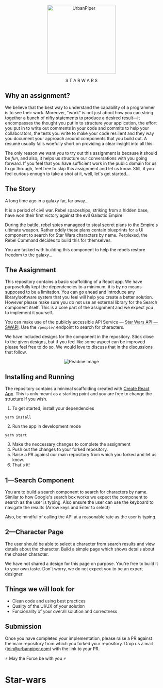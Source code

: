 <p align="center">
  <img src="https://s3-ap-southeast-1.amazonaws.com/asia.urbanpiper.com/static/frontend/images/logo.svg" alt="UrbanPiper" width="226">
</p>

<p align="center">S T A R  W A R S</p>

## Why an assignment?

We believe that the best way to understand the capability of a programmer is to
see their work. Moreover, "work" is not just about how you can string together a
bunch of nifty statements to produce a desired result—it encompasses the thought
you put in to structure your application, the effort you put in to write out
comments in your code and commits to help your collaborators, the tests you
write to make your code resilient and they way you document your approach around
components that you build out. A resumé usually falls woefully short on
providing a clear insight into all this.

The only reason we want you to try out this assignment is because it should be
_fun_, and also, it helps us structure our conversations with you going forward.
If you feel that you have sufficient work in the public domain for us to go
through, feel free to skip this assignment and let us know. Still, if you feel
curious enough to take a shot at it, well, let's get started...

## The Story

A long time ago in a galaxy far, far away...

It is a period of civil war. Rebel spaceships, striking from a hidden base, have
won their first victory against the evil Galactic Empire.

During the battle, rebel spies manageed to steal secret plans to the Empire's
ultimate weapon. Rather oddly these plans contain blueprints for a UI component
to search for Star Wars characters by name. Perplexed, the Rebel Command decides
to build this for themselves.

You are tasked with building this component to help the rebels restore freedom
to the galaxy...

## The Assignment

This repository contains a basic scaffolding of a React app. We have
purposefully kept the dependencies to a minimum, it is by no means supposed to
be a limitation. You can go ahead and introduce any library/software system that
you feel will help you create a better solution. However please make sure you do
not use an external library for the Search component itself. This is a core part
of the assignment and we expect you to implement it yourself.

You can make use of the publicly accessible API Service —
[Star Wars API — SWAPI](https://swapi.dev/). Use the `/people/` endpoint to
search for characters.

We have included designs for the component in the repository. Stick close to the
given designs, but if you feel like some aspect can be improved please feel free
to do so. We would love to discuss that in the discussions that follow.

<p align="center">
  <img src="https://user-images.githubusercontent.com/1500309/87780788-0a5b1600-c84d-11ea-8209-6873be1f8b26.png" alt="Readme Image">
</p>

## Installing and Running

The repository contains a minimal scaffolding created with
[Create React App](https://github.com/facebook/create-react-app). This is only
meant as a starting point and you are free to change the structure if you wish.

1. To get started, install your dependencies

```
yarn install
```

2. Run the app in development mode

```
yarn start
```

3. Make the neccessary changes to complete the assignment
4. Push out the changes to your forked repository.
5. Raise a PR against our main repository from which you forked and let us know.
6. That's it!

## 1—Search Component

You are to build a search component to search for characters by name. Similar to
how Google's search box works we expect the component to search as the user is
typing. Also ensure the user can use the keyboard to navigate the results (Arrow
keys and Enter to select)

Also, be mindful of calling the API at a reasonable rate as the user is typing.

## 2—Character Page

The user should be able to select a character from search results and view
details about the character. Build a simple page which shows details about the
chosen character.

We have not shared a design for this page on purpose. You're free to build it to
your own taste. Don't worry, we do not expect you to be an expert designer.

## Things we will look for

- Clean code and using best practices
- Quality of the UI/UX of your solution
- Funcionality of your overall solution and correctness

## Submission

Once you have completed your implementation, please raise a PR against the main
repository from which you forked your repository. Drop us a mail
(join@urbanpiper.com) with the link to your PR.

:zap: May the Force be with you :zap:

# Star-wars
